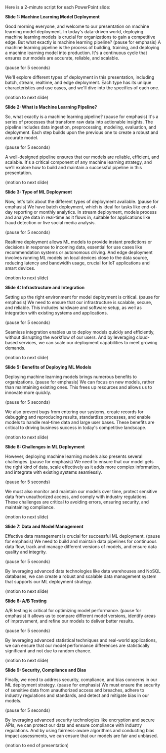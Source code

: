 Here is a 2-minute script for each PowerPoint slide:

**Slide 1: Machine Learning Model Deployment**

Good morning everyone, and welcome to our presentation on machine learning model deployment. In today's data-driven world, deploying machine learning models is crucial for organizations to gain a competitive edge. But what exactly is machine learning pipeline? (pause for emphasis) A machine learning pipeline is the process of building, training, and deploying a machine learning model into production. It's a continuous cycle that ensures our models are accurate, reliable, and scalable.

(pause for 5 seconds)

We'll explore different types of deployment in this presentation, including batch, stream, realtime, and edge deployment. Each type has its unique characteristics and use cases, and we'll dive into the specifics of each one.

(motion to next slide)

**Slide 2: What is Machine Learning Pipeline?**

So, what exactly is a machine learning pipeline? (pause for emphasis) It's a series of processes that transform raw data into actionable insights. The pipeline includes data ingestion, preprocessing, modeling, evaluation, and deployment. Each step builds upon the previous one to create a robust and accurate model.

(pause for 5 seconds)

A well-designed pipeline ensures that our models are reliable, efficient, and scalable. It's a critical component of any machine learning strategy, and we'll explore how to build and maintain a successful pipeline in this presentation.

(motion to next slide)

**Slide 3: Type of ML Deployment**

Now, let's talk about the different types of deployment available. (pause for emphasis) We have batch deployment, which is ideal for tasks like end-of-day reporting or monthly analytics. In stream deployment, models process and analyze data in real-time as it flows in, suitable for applications like fraud detection or live social media analysis.

(pause for 5 seconds)

Realtime deployment allows ML models to provide instant predictions or decisions in response to incoming data, essential for use cases like recommendation systems or autonomous driving. And edge deployment involves running ML models on local devices close to the data source, reducing latency and bandwidth usage, crucial for IoT applications and smart devices.

(motion to next slide)

**Slide 4: Infrastructure and Integration**

Setting up the right environment for model deployment is critical. (pause for emphasis) We need to ensure that our infrastructure is scalable, secure, and reliable. This includes hardware and software setup, as well as integration with existing systems and applications.

(pause for 5 seconds)

Seamless integration enables us to deploy models quickly and efficiently, without disrupting the workflow of our users. And by leveraging cloud-based services, we can scale our deployment capabilities to meet growing demands.

(motion to next slide)

**Slide 5: Benefits of Deploying ML Models**

Deploying machine learning models brings numerous benefits to organizations. (pause for emphasis) We can focus on new models, rather than maintaining existing ones. This frees up resources and allows us to innovate more quickly.

(pause for 5 seconds)

We also prevent bugs from entering our systems, create records for debugging and reproducing results, standardize processes, and enable models to handle real-time data and large user bases. These benefits are critical to driving business success in today's competitive landscape.

(motion to next slide)

**Slide 6: Challenges in ML Deployment**

However, deploying machine learning models also presents several challenges. (pause for emphasis) We need to ensure that our model gets the right kind of data, scale effectively as it adds more complex information, and integrate with existing systems seamlessly.

(pause for 5 seconds)

We must also monitor and maintain our models over time, protect sensitive data from unauthorized access, and comply with industry regulations. These challenges are critical to avoiding errors, ensuring security, and maintaining compliance.

(motion to next slide)

**Slide 7: Data and Model Management**

Effective data management is crucial for successful ML deployment. (pause for emphasis) We need to build and maintain data pipelines for continuous data flow, track and manage different versions of models, and ensure data quality and integrity.

(pause for 5 seconds)

By leveraging advanced data technologies like data warehouses and NoSQL databases, we can create a robust and scalable data management system that supports our ML deployment strategy.

(motion to next slide)

**Slide 8: A/B Testing**

A/B testing is critical for optimizing model performance. (pause for emphasis) It allows us to compare different model versions, identify areas of improvement, and refine our models to deliver better results.

(pause for 5 seconds)

By leveraging advanced statistical techniques and real-world applications, we can ensure that our model performance differences are statistically significant and not due to random chance.

(motion to next slide)

**Slide 9: Security, Compliance and Bias**

Finally, we need to address security, compliance, and bias concerns in our ML deployment strategy. (pause for emphasis) We must ensure the security of sensitive data from unauthorized access and breaches, adhere to industry regulations and standards, and detect and mitigate bias in our models.

(pause for 5 seconds)

By leveraging advanced security technologies like encryption and secure APIs, we can protect our data and ensure compliance with industry regulations. And by using fairness-aware algorithms and conducting bias impact assessments, we can ensure that our models are fair and unbiased.

(motion to end of presentation)